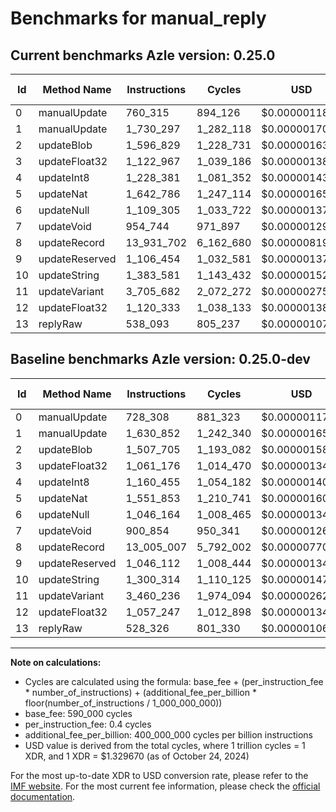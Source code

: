 # Benchmarks for manual_reply

## Current benchmarks Azle version: 0.25.0

| Id  | Method Name    | Instructions | Cycles    | USD           | USD/Million Calls | Change                            |
| --- | -------------- | ------------ | --------- | ------------- | ----------------- | --------------------------------- |
| 0   | manualUpdate   | 760_315      | 894_126   | $0.0000011889 | $1.18             | <font color="red">+32_007</font>  |
| 1   | manualUpdate   | 1_730_297    | 1_282_118 | $0.0000017048 | $1.70             | <font color="red">+99_445</font>  |
| 2   | updateBlob     | 1_596_829    | 1_228_731 | $0.0000016338 | $1.63             | <font color="red">+89_124</font>  |
| 3   | updateFloat32  | 1_122_967    | 1_039_186 | $0.0000013818 | $1.38             | <font color="red">+61_791</font>  |
| 4   | updateInt8     | 1_228_381    | 1_081_352 | $0.0000014378 | $1.43             | <font color="red">+67_926</font>  |
| 5   | updateNat      | 1_642_786    | 1_247_114 | $0.0000016583 | $1.65             | <font color="red">+90_933</font>  |
| 6   | updateNull     | 1_109_305    | 1_033_722 | $0.0000013745 | $1.37             | <font color="red">+63_141</font>  |
| 7   | updateVoid     | 954_744      | 971_897   | $0.0000012923 | $1.29             | <font color="red">+53_890</font>  |
| 8   | updateRecord   | 13_931_702   | 6_162_680 | $0.0000081943 | $8.19             | <font color="red">+926_695</font> |
| 9   | updateReserved | 1_106_454    | 1_032_581 | $0.0000013730 | $1.37             | <font color="red">+60_342</font>  |
| 10  | updateString   | 1_383_581    | 1_143_432 | $0.0000015204 | $1.52             | <font color="red">+83_267</font>  |
| 11  | updateVariant  | 3_705_682    | 2_072_272 | $0.0000027554 | $2.75             | <font color="red">+245_446</font> |
| 12  | updateFloat32  | 1_120_333    | 1_038_133 | $0.0000013804 | $1.38             | <font color="red">+63_086</font>  |
| 13  | replyRaw       | 538_093      | 805_237   | $0.0000010707 | $1.07             | <font color="red">+9_767</font>   |

## Baseline benchmarks Azle version: 0.25.0-dev

| Id  | Method Name    | Instructions | Cycles    | USD           | USD/Million Calls |
| --- | -------------- | ------------ | --------- | ------------- | ----------------- |
| 0   | manualUpdate   | 728_308      | 881_323   | $0.0000011719 | $1.17             |
| 1   | manualUpdate   | 1_630_852    | 1_242_340 | $0.0000016519 | $1.65             |
| 2   | updateBlob     | 1_507_705    | 1_193_082 | $0.0000015864 | $1.58             |
| 3   | updateFloat32  | 1_061_176    | 1_014_470 | $0.0000013489 | $1.34             |
| 4   | updateInt8     | 1_160_455    | 1_054_182 | $0.0000014017 | $1.40             |
| 5   | updateNat      | 1_551_853    | 1_210_741 | $0.0000016099 | $1.60             |
| 6   | updateNull     | 1_046_164    | 1_008_465 | $0.0000013409 | $1.34             |
| 7   | updateVoid     | 900_854      | 950_341   | $0.0000012636 | $1.26             |
| 8   | updateRecord   | 13_005_007   | 5_792_002 | $0.0000077015 | $7.70             |
| 9   | updateReserved | 1_046_112    | 1_008_444 | $0.0000013409 | $1.34             |
| 10  | updateString   | 1_300_314    | 1_110_125 | $0.0000014761 | $1.47             |
| 11  | updateVariant  | 3_460_236    | 1_974_094 | $0.0000026249 | $2.62             |
| 12  | updateFloat32  | 1_057_247    | 1_012_898 | $0.0000013468 | $1.34             |
| 13  | replyRaw       | 528_326      | 801_330   | $0.0000010655 | $1.06             |

---

**Note on calculations:**

- Cycles are calculated using the formula: base_fee + (per_instruction_fee \* number_of_instructions) + (additional_fee_per_billion \* floor(number_of_instructions / 1_000_000_000))
- base_fee: 590_000 cycles
- per_instruction_fee: 0.4 cycles
- additional_fee_per_billion: 400_000_000 cycles per billion instructions
- USD value is derived from the total cycles, where 1 trillion cycles = 1 XDR, and 1 XDR = $1.329670 (as of October 24, 2024)

For the most up-to-date XDR to USD conversion rate, please refer to the [IMF website](https://www.imf.org/external/np/fin/data/rms_sdrv.aspx).
For the most current fee information, please check the [official documentation](https://internetcomputer.org/docs/current/developer-docs/gas-cost#execution).
